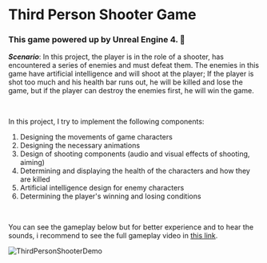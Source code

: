# Third Person Shooter Game
### This game powered up by Unreal Engine 4. :rocket:

***Scenario***: In this project, the player is in the role of a shooter, has encountered a series of enemies and must defeat them. The enemies in this game have artificial intelligence and will shoot at the player; If the player is shot too much and his health bar runs out, he will be killed and lose the game, but if the player can destroy the enemies first, he will win the game.

<br>

In this project, I try to implement the following components:
1. Designing the movements of game characters
2. Designing the necessary animations
3. Design of shooting components (audio and visual effects of shooting, aiming)
4. Determining and displaying the health of the characters and how they are killed
5. Artificial intelligence design for enemy characters
6. Determining the player's winning and losing conditions

<br>

You can see the gameplay below but for better experience and to hear the sounds, i recommend to see the full gameplay video in [this link](https://shorturl.at/iEITU).

![ThirdPersonShooterDemo](https://github.com/Champion-of-Elysium/UE4_ThirdPersonShooterGame/assets/73826672/4a5a985d-75b7-4086-bb0e-1c75789c574a)
